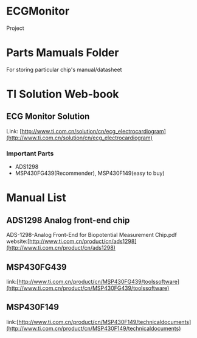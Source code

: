 # ECGMonitor
Project

# Parts Mamuals Folder
For storing particular chip's manual/datasheet

# TI Solution Web-book
## ECG Monitor Solution
Link: [http://www.ti.com.cn/solution/cn/ecg_electrocardiogram](http://www.ti.com.cn/solution/cn/ecg_electrocardiogram)
### Important Parts
+ ADS1298
+ MSP430FG439(Recommender), MSP430F149(easy to buy) 

# Manual List

## ADS1298 Analog front-end chip
ADS-1298-Analog Front-End for Biopotential Measurement Chip.pdf
website:[http://www.ti.com.cn/product/cn/ads1298](http://www.ti.com.cn/product/cn/ads1298)

## MSP430FG439

link:[http://www.ti.com.cn/product/cn/MSP430FG439/toolssoftware](http://www.ti.com.cn/product/cn/MSP430FG439/toolssoftware)

## MSP430F149

link:[http://www.ti.com.cn/product/cn/MSP430F149/technicaldocuments](http://www.ti.com.cn/product/cn/MSP430F149/technicaldocuments)